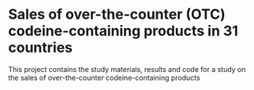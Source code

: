 # Sales of over-the-counter (OTC) codeine-containing products in 31 countries
This project contains the study materials, results and code for a study on the sales of over-the-counter codeine-containing products 
